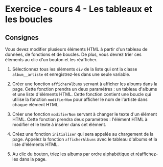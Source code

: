 # Exercice - cours 4 - Les tableaux et les boucles

## Consignes

Vous devez modifier plusieurs éléments HTML à partir d'un tableau de données, de fonctions et de boucles. De plus, vous devrez trier ces éléments au clic d'un bouton et les réafficher.

1. Sélectionnez tous les éléments `div` de la liste qui ont la classe `album__artiste` et enregistrez-les dans une seule variable.

2. Créer une fonction `afficherAlbums` servant à afficher les albums dans la page. Cette fonction prendra un deux paramètres : un tableau d'albums et une liste d'éléments HTML. Cette fonction contient une boucle qui utilise la fonction `modifierNom` pour afficher le nom de l'artiste dans chaque élément HTML.

3. Créer une fonction `modifierNom` servant à changer le texte d'un élément HTML. Cette fonction prendra deux paramètres : l'élément HTML à modifier et le texte à insérer dans cet élément.

4. Créez une fonction `initialiser` qui sera appelée au chargement de la page. Appelez la fonction
   `afficherAlbums` avec le tableau d'albums et la liste d'éléments HTML.
5. Au clic du bouton, triez les albums par ordre alphabétique et réaffichez-les dans la page.
